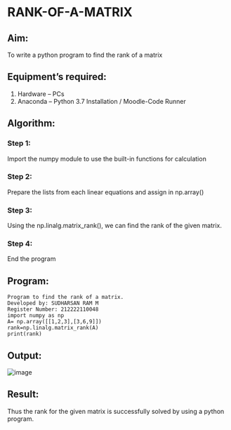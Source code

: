 # RANK-OF-A-MATRIX
## Aim:
To write a python program to find the rank of a matrix
## Equipment’s required:
1. 	Hardware – PCs
2. 	Anaconda – Python 3.7 Installation / Moodle-Code Runner
## Algorithm:
### Step 1: 
Import the numpy module to use the built-in functions for calculation
### Step 2: 
Prepare the lists from each linear equations and assign in np.array()
### Step 3:
Using the np.linalg.matrix_rank(), we can find the rank of the given matrix.
### Step 4: 
End the program

## Program:
```
Program to find the rank of a matrix.
Developed by: SUDHARSAN RAM M
Register Number: 212222110048
import numpy as np
A= np.array([[1,2,3],[3,6,9]])
rank=np.linalg.matrix_rank(A)
print(rank)
```
## Output:

![image](https://github.com/Sudharsanram/RANK-OF-A-MATRIX/assets/119393980/31fe3d97-4023-4e8a-ae9d-1e62809faa36)

## Result:
Thus the rank for the given matrix is successfully solved by  using a python program.

